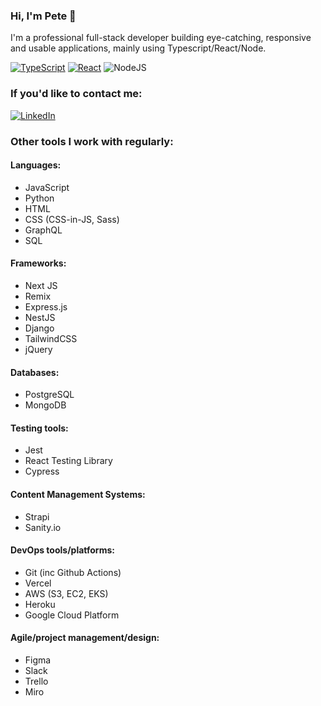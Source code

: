 ### Hi, I'm Pete 👋

I'm a professional full-stack developer building eye-catching, responsive and usable applications, mainly using Typescript/React/Node.

[![TypeScript](https://img.shields.io/badge/typescript-%23007ACC.svg?style=for-the-badge&logo=typescript&logoColor=white)](https://www.typescriptlang.org/)
[![React](https://img.shields.io/badge/react-%2320232a.svg?style=for-the-badge&logo=react&logoColor=%2361DAFB)](https://reactjs.org/)
![NodeJS](https://img.shields.io/badge/node.js-6DA55F?style=for-the-badge&logo=node.js&logoColor=white)

### If you'd like to contact me:

[![LinkedIn](https://img.shields.io/badge/linkedin-%230077B5.svg?style=for-the-badge&logo=linkedin&logoColor=white)](https://www.linkedin.com/in/petelivermore/)

### Other tools I work with regularly:

#### Languages:

- JavaScript
- Python
- HTML
- CSS (CSS-in-JS, Sass)
- GraphQL
- SQL

#### Frameworks:

- Next JS
- Remix
- Express.js
- NestJS
- Django
- TailwindCSS
- jQuery

#### Databases:

- PostgreSQL
- MongoDB

#### Testing tools:

- Jest
- React Testing Library
- Cypress

#### Content Management Systems:

- Strapi
- Sanity.io

#### DevOps tools/platforms:

- Git (inc Github Actions)
- Vercel
- AWS (S3, EC2, EKS)
- Heroku
- Google Cloud Platform

#### Agile/project management/design:

- Figma
- Slack
- Trello
- Miro
